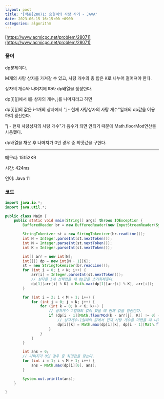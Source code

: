 ```yaml
---
layout: post
title: "[백준]28071: 승형이의 사탕 사기 - JAVA"
date: 2023-06-15 16:15:00 +0900
categories: algorithm
---
```


[https://www.acmicpc.net/problem/28071](https://www.acmicpc.net/problem/28071)

### 풀이

dp문제이다.

M개의 사탕 상자를 가져갈 수 있고, 사탕 개수의 총 합은 K로 나누어 떨어져야 한다.

상자의 개수와 나머지에 따라 dp배열을 생성한다.

dp[i][j]에서 i를 상자의 개수, j를 나머지라고 하면

dp[i][j]의 값은 i-1개의 상자에서 "j - 현재 사탕상자의 사탕 개수"일때의 dp값을 이용하여 갱신한다.

"j - 현재 사탕상자의 사탕 개수"가 음수가 되면 안되기 때문에 Math.floorMod연산을 사용했다.

dp배열을 채운 후 나머지가 0인 경우 중 최댓값을 구한다.

---

메모리: 15152KB

시간: 424ms

언어: Java 11

### 코드

```java
import java.io.*;
import java.util.*;

public class Main {
    public static void main(String[] args) throws IOException {
        BufferedReader br = new BufferedReader(new InputStreamReader(System.in));

        StringTokenizer st = new StringTokenizer(br.readLine());
        int N = Integer.parseInt(st.nextToken());
        int M = Integer.parseInt(st.nextToken());
        int K = Integer.parseInt(st.nextToken());

        int[] arr = new int[N];
        int[][] dp = new int[M + 1][K];
        st = new StringTokenizer(br.readLine());
        for (int i = 0; i < N; i++) {
            arr[i] = Integer.parseInt(st.nextToken());
            // 상자를 1개 선택했을 때 dp값을 초기화해준다.
            dp[1][arr[i] % K] = Math.max(dp[1][arr[i] % K], arr[i]);
        }

        for (int i = 2; i < M + 1; i++) {
            for (int j = 0; j < N; j++) {
                for (int k = 0; k < K; k++) {
                    // 상자개수-1일때의 값이 있을 때 현재 값을 갱신한다.
                    if (dp[i - 1][Math.floorMod(k - arr[j], K)] != 0) {
                        // 상자개수-1일때의 값에서 현재 사탕 개수를 더했을 때 나머지가 k가 될 때와 비교해준다.
                        dp[i][k] = Math.max(dp[i][k], dp[i - 1][Math.floorMod(k - arr[j], K)] + arr[j]);
                    }
                }
            }
        }

        int ans = 0;
        // 나머지가 0인 경우 중 최댓값을 찾는다.
        for (int i = 1; i < M + 1; i++) {
            ans = Math.max(dp[i][0], ans);
        }

        System.out.println(ans);
    }

}
```
